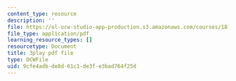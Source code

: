 ```yaml
---
content_type: resource
description: ''
file: https://ol-ocw-studio-app-production.s3.amazonaws.com/courses/18-06sc-linear-algebra-fall-2011/9cfe4adbde8d61c1de3fe3bad764f25d_h9aDgvW59TU.pdf
file_type: application/pdf
learning_resource_types: []
resourcetype: Document
title: 3play pdf file
type: OCWFile
uid: 9cfe4adb-de8d-61c1-de3f-e3bad764f25d
---
```

